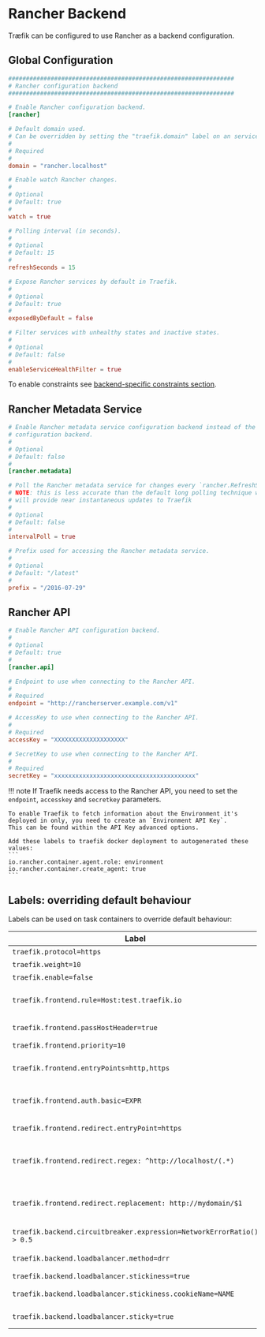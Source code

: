 # Rancher Backend

Træfik can be configured to use Rancher as a backend configuration.

## Global Configuration

```toml
################################################################
# Rancher configuration backend
################################################################

# Enable Rancher configuration backend.
[rancher]

# Default domain used.
# Can be overridden by setting the "traefik.domain" label on an service.
#
# Required
#
domain = "rancher.localhost"

# Enable watch Rancher changes.
#
# Optional
# Default: true
#
watch = true

# Polling interval (in seconds).
#
# Optional
# Default: 15
#
refreshSeconds = 15

# Expose Rancher services by default in Traefik.
#
# Optional
# Default: true
#
exposedByDefault = false

# Filter services with unhealthy states and inactive states.
#
# Optional
# Default: false
#
enableServiceHealthFilter = true
```

To enable constraints see [backend-specific constraints section](/configuration/commons/#backend-specific).

## Rancher Metadata Service

```toml
# Enable Rancher metadata service configuration backend instead of the API
# configuration backend.
#
# Optional
# Default: false
#
[rancher.metadata]

# Poll the Rancher metadata service for changes every `rancher.RefreshSeconds`.
# NOTE: this is less accurate than the default long polling technique which
# will provide near instantaneous updates to Traefik
#
# Optional
# Default: false
#
intervalPoll = true

# Prefix used for accessing the Rancher metadata service.
#
# Optional
# Default: "/latest"
#
prefix = "/2016-07-29"
```

## Rancher API

```toml
# Enable Rancher API configuration backend.
#
# Optional
# Default: true
#
[rancher.api]

# Endpoint to use when connecting to the Rancher API.
#
# Required
endpoint = "http://rancherserver.example.com/v1"

# AccessKey to use when connecting to the Rancher API.
#
# Required
accessKey = "XXXXXXXXXXXXXXXXXXXX"

# SecretKey to use when connecting to the Rancher API.
#
# Required
secretKey = "xxxxxxxxxxxxxxxxxxxxxxxxxxxxxxxxxxxxxxxx"
```

!!! note
    If Traefik needs access to the Rancher API, you need to set the `endpoint`, `accesskey` and `secretkey` parameters.

    To enable Traefik to fetch information about the Environment it's deployed in only, you need to create an `Environment API Key`.
    This can be found within the API Key advanced options.

    Add these labels to traefik docker deployment to autogenerated these values:
    ```
    io.rancher.container.agent.role: environment
    io.rancher.container.create_agent: true
    ```

## Labels: overriding default behaviour

Labels can be used on task containers to override default behaviour:

| Label                                                                 | Description                                                                                             |
|-----------------------------------------------------------------------|---------------------------------------------------------------------------------------------------------|
| `traefik.protocol=https`                                              | Override the default `http` protocol                                                                    |
| `traefik.weight=10`                                                   | Assign this weight to the container                                                                     |
| `traefik.enable=false`                                                | Disable this container in Træfik                                                                        |
| `traefik.frontend.rule=Host:test.traefik.io`                          | Override the default frontend rule (Default: `Host:{service}.{project_name}.{domain}`).                          |
| `traefik.frontend.passHostHeader=true`                                | Forward client `Host` header to the backend.                                                            |
| `traefik.frontend.priority=10`                                        | Override default frontend priority                                                                      |
| `traefik.frontend.entryPoints=http,https`                             | Assign this frontend to entry points `http` and `https`. Overrides `defaultEntryPoints`.                |
| `traefik.frontend.auth.basic=EXPR`                                    | Sets basic authentication for that frontend in CSV format: `User:Hash,User:Hash`.                       |
| `traefik.frontend.redirect.entryPoint=https`                          | Enables Redirect to another entryPoint for that frontend (e.g. HTTPS)                                   |
| `traefik.frontend.redirect.regex: ^http://localhost/(.*)`             | Redirect to another URL for that frontend.<br>Must be set with `traefik.frontend.redirect.replacement`. |
| `traefik.frontend.redirect.replacement: http://mydomain/$1`           | Redirect to another URL for that frontend.<br>Must be set with `traefik.frontend.redirect.regex`.       |
| `traefik.backend.circuitbreaker.expression=NetworkErrorRatio() > 0.5` | Create a [circuit breaker](/basics/#backends) to be used against the backend                            |
| `traefik.backend.loadbalancer.method=drr`                             | Override the default `wrr` load balancer algorithm                                                      |
| `traefik.backend.loadbalancer.stickiness=true`                        | Enable backend sticky sessions                                                                          |
| `traefik.backend.loadbalancer.stickiness.cookieName=NAME`             | Manually set the cookie name for sticky sessions                                                        |
| `traefik.backend.loadbalancer.sticky=true`                            | Enable backend sticky sessions (DEPRECATED)                                                             |
